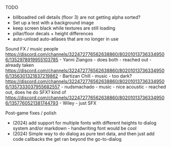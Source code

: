 TODO
* billboadred cell details (floor 3) are not getting alpha sorted?
* Set up a test with a background image
* keep screen black while textures are still loading
* pillar/floor decals + height differences
* auto-unload auto-atlases that are no longer in use


Sound FX / music people
https://discord.com/channels/322472776562638860/802010137363349506/1352978919955103785 - Yanni Ziangos - does both - reached out - already taken
https://discord.com/channels/322472776562638860/802010137363349506/1356301321837219862 - Bartizan Chill - music - too dark?
https://discord.com/channels/322472776562638860/802010137363349506/1357333037955682557 - nudsmachado - music - nice acoustic - reached out, does he do SFX? kind of
https://discord.com/channels/322472776562638860/802010137363349506/1357760521381744793 - Wiley - just SFX


Post-game fixes / polish
* (2024) add support for multiple fonts with different heights to dialog system and/or markdown - handwriting font would be cool
* (2024) Simple way to do dialog as pure text data, and then just add code callbacks the get ran beyond the go-to-dialog

